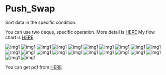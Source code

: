 # Push_Swap

Sort data in the specific condition.

You can use two deque, specific operation.
More detail is [HERE](https://www.notion.so/chatsh1re/Push_Swap-f2d03d707cb14d569f4f98fdd3053f1e)
My flow chart is [HERE](https://viewer.diagrams.net/?highlight=0000ff&edit=_blank&layers=1&nav=1&title=push_swap#Uhttps%3A%2F%2Fdrive.google.com%2Fuc%3Fid%3D1neuuWR_AE3ep-O92jHLJxXHONskUHzTp%26export%3Ddownload)

![img1](https://github.com/yongjulejule/42-cursus/blob/main/push_swap/asset/Push_Swap.001.jpeg)
![img1](https://github.com/yongjulejule/42-cursus/blob/main/push_swap/asset/Push_Swap.002.jpeg)
![img1](https://github.com/yongjulejule/42-cursus/blob/main/push_swap/asset/Push_Swap.003.jpeg)
![img1](https://github.com/yongjulejule/42-cursus/blob/main/push_swap/asset/Push_Swap.004.jpeg)
![img1](https://github.com/yongjulejule/42-cursus/blob/main/push_swap/asset/Push_Swap.005.jpeg)
![img1](https://github.com/yongjulejule/42-cursus/blob/main/push_swap/asset/Push_Swap.006.jpeg)
![img1](https://github.com/yongjulejule/42-cursus/blob/main/push_swap/asset/Push_Swap.007.jpeg)
![img1](https://github.com/yongjulejule/42-cursus/blob/main/push_swap/asset/Push_Swap.008.jpeg)
![img1](https://github.com/yongjulejule/42-cursus/blob/main/push_swap/asset/Push_Swap.009.jpeg)
![img1](https://github.com/yongjulejule/42-cursus/blob/main/push_swap/asset/Push_Swap.010.jpeg)
![img1](https://github.com/yongjulejule/42-cursus/blob/main/push_swap/asset/Push_Swap.011.jpeg)
![img1](https://github.com/yongjulejule/42-cursus/blob/main/push_swap/asset/Push_Swap.012.jpeg)
![img1](https://github.com/yongjulejule/42-cursus/blob/main/push_swap/asset/Push_Swap.013.jpeg)
![img1](https://github.com/yongjulejule/42-cursus/blob/main/push_swap/asset/Push_Swap.014.jpeg)
![img1](https://github.com/yongjulejule/42-cursus/blob/main/push_swap/asset/Push_Swap.015.jpeg)
![img1](https://github.com/yongjulejule/42-cursus/blob/main/push_swap/asset/Push_Swap.016.jpeg)
![img1](https://github.com/yongjulejule/42-cursus/blob/main/push_swap/asset/Push_Swap.017.jpeg)
![img1](https://github.com/yongjulejule/42-cursus/blob/main/push_swap/asset/Push_Swap.018.jpeg)
![img1](https://github.com/yongjulejule/42-cursus/blob/main/push_swap/asset/Push_Swap.019.jpeg)
![img1](https://github.com/yongjulejule/42-cursus/blob/main/push_swap/asset/Push_Swap.020.jpeg)
![img1](https://github.com/yongjulejule/42-cursus/blob/main/push_swap/asset/Push_Swap.021.jpeg)
![img1](https://github.com/yongjulejule/42-cursus/blob/main/push_swap/asset/Push_Swap.022.jpeg)

You can get pdf from [HERE](https://github.com/yongjulejule/42-cursus/blob/main/push_swap/Push_Swap.pdf)
